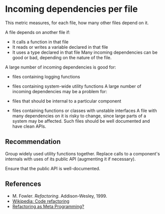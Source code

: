 # Incoming dependencies per file
This metric measures, for each file, how many other files depend on it.

A file depends on another file if:

* It calls a function in that file
* It reads or writes a variable declared in that file
* It uses a type declared in that file
Many incoming dependencies can be good or bad, depending on the nature of the file.

A large number of incoming dependencies is good for:

* files containing logging functions
* files containing system-wide utility functions
A large number of incoming dependencies may be a problem for:

* files that should be internal to a particular component
* files containing functions or classes with unstable interfaces
A file with many dependencies on it is risky to change, since large parts of a system may be affected. Such files should be well documented and have clean APIs.


## Recommendation
Group widely used utility functions together. Replace calls to a component's internals with uses of its public API (augmenting it if necessary).

Ensure that the public API is well-documented.


## References
* M. Fowler. *Refactoring*. Addison-Wesley, 1999.
* [Wikipedia: Code refactoring](https://en.wikipedia.org/wiki/Code_refactoring)
* [Refactoring as Meta Programming?](http://www.jot.fm/issues/issue_2005_01/column1/)
